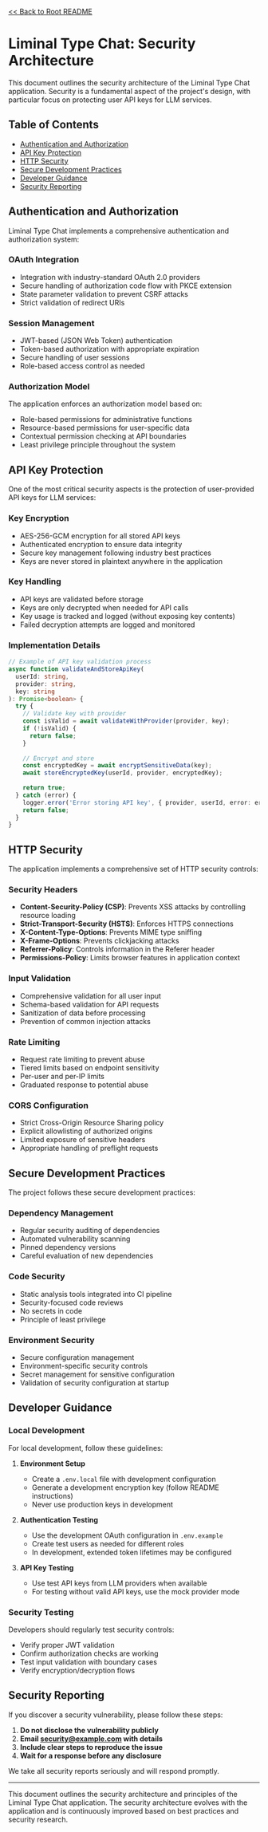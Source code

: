 [<< Back to Root README](../README.md)

# Liminal Type Chat: Security Architecture

This document outlines the security architecture of the Liminal Type Chat application. Security is a fundamental aspect of the project's design, with particular focus on protecting user API keys for LLM services.

## Table of Contents

- [Authentication and Authorization](#authentication-and-authorization)
- [API Key Protection](#api-key-protection)
- [HTTP Security](#http-security)
- [Secure Development Practices](#secure-development-practices)
- [Developer Guidance](#developer-guidance)
- [Security Reporting](#security-reporting)

## Authentication and Authorization

Liminal Type Chat implements a comprehensive authentication and authorization system:

### OAuth Integration

- Integration with industry-standard OAuth 2.0 providers
- Secure handling of authorization code flow with PKCE extension
- State parameter validation to prevent CSRF attacks
- Strict validation of redirect URIs

### Session Management

- JWT-based (JSON Web Token) authentication
- Token-based authorization with appropriate expiration
- Secure handling of user sessions
- Role-based access control as needed

### Authorization Model

The application enforces an authorization model based on:

- Role-based permissions for administrative functions
- Resource-based permissions for user-specific data
- Contextual permission checking at API boundaries
- Least privilege principle throughout the system

## API Key Protection

One of the most critical security aspects is the protection of user-provided API keys for LLM services:

### Key Encryption

- AES-256-GCM encryption for all stored API keys
- Authenticated encryption to ensure data integrity
- Secure key management following industry best practices
- Keys are never stored in plaintext anywhere in the application

### Key Handling

- API keys are validated before storage
- Keys are only decrypted when needed for API calls
- Key usage is tracked and logged (without exposing key contents)
- Failed decryption attempts are logged and monitored

### Implementation Details

```typescript
// Example of API key validation process
async function validateAndStoreApiKey(
  userId: string, 
  provider: string, 
  key: string
): Promise<boolean> {
  try {
    // Validate key with provider
    const isValid = await validateWithProvider(provider, key);
    if (!isValid) {
      return false;
    }
    
    // Encrypt and store
    const encryptedKey = await encryptSensitiveData(key);
    await storeEncryptedKey(userId, provider, encryptedKey);
    
    return true;
  } catch (error) {
    logger.error('Error storing API key', { provider, userId, error: error.message });
    return false;
  }
}
```

## HTTP Security

The application implements a comprehensive set of HTTP security controls:

### Security Headers

- **Content-Security-Policy (CSP)**: Prevents XSS attacks by controlling resource loading
- **Strict-Transport-Security (HSTS)**: Enforces HTTPS connections
- **X-Content-Type-Options**: Prevents MIME type sniffing
- **X-Frame-Options**: Prevents clickjacking attacks
- **Referrer-Policy**: Controls information in the Referer header
- **Permissions-Policy**: Limits browser features in application context

### Input Validation

- Comprehensive validation for all user input
- Schema-based validation for API requests
- Sanitization of data before processing
- Prevention of common injection attacks

### Rate Limiting

- Request rate limiting to prevent abuse
- Tiered limits based on endpoint sensitivity
- Per-user and per-IP limits
- Graduated response to potential abuse

### CORS Configuration

- Strict Cross-Origin Resource Sharing policy
- Explicit allowlisting of authorized origins
- Limited exposure of sensitive headers
- Appropriate handling of preflight requests

## Secure Development Practices

The project follows these secure development practices:

### Dependency Management

- Regular security auditing of dependencies
- Automated vulnerability scanning
- Pinned dependency versions
- Careful evaluation of new dependencies

### Code Security

- Static analysis tools integrated into CI pipeline
- Security-focused code reviews
- No secrets in code
- Principle of least privilege

### Environment Security

- Secure configuration management
- Environment-specific security controls
- Secret management for sensitive configuration
- Validation of security configuration at startup

## Developer Guidance

### Local Development

For local development, follow these guidelines:

1. **Environment Setup**
   - Create a `.env.local` file with development configuration
   - Generate a development encryption key (follow README instructions)
   - Never use production keys in development

2. **Authentication Testing**
   - Use the development OAuth configuration in `.env.example`
   - Create test users as needed for different roles
   - In development, extended token lifetimes may be configured

3. **API Key Testing**
   - Use test API keys from LLM providers when available
   - For testing without valid API keys, use the mock provider mode

### Security Testing

Developers should regularly test security controls:

- Verify proper JWT validation
- Confirm authorization checks are working
- Test input validation with boundary cases
- Verify encryption/decryption flows

## Security Reporting

If you discover a security vulnerability, please follow these steps:

1. **Do not disclose the vulnerability publicly**
2. **Email security@example.com with details**
3. **Include clear steps to reproduce the issue**
4. **Wait for a response before any disclosure**

We take all security reports seriously and will respond promptly.

---

This document outlines the security architecture and principles of the Liminal Type Chat application. The security architecture evolves with the application and is continuously improved based on best practices and security research.
